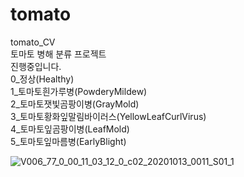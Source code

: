 # tomato
tomato_CV<br>
토마토 병해 분류 프로젝트<br>
진행중입니다.<br>
0_정상(Healthy)<br>
1_토마토흰가루병(PowderyMildew)<br>
2_토마토잿빛곰팡이병(GrayMold)<br>
3_토마토황화잎말림바이러스(YellowLeafCurlVirus)<br>
4_토마토잎곰팡이병(LeafMold)<br>
5_토마토잎마름병(EarlyBlight)<br>

![V006_77_0_00_11_03_12_0_c02_20201013_0011_S01_1](https://github.com/junhyuk0708/tomato/assets/78146747/5563ffec-82b3-46f9-9654-ddd3187669cc)






